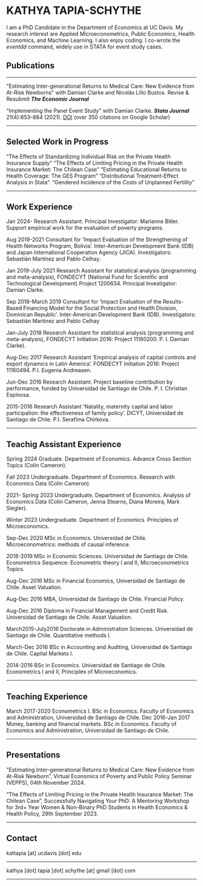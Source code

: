 # KATHYA TAPIA-SCHYTHE #

I am a PhD Candidate in the Department of Economics at UC Davis. My research interest are Applied Microeconometrics, Public Economics, Health Economics, and Machine Learning. I also enjoy coding. I co-wrote the *eventdd* command, widely use in STATA for event study cases.

## Publications ##

____

"Estimating Inter-generational Returns to Medical Care: New Evidence from At-Risk Newborns" with Damian Clarke and Nicolás Lillo Bustos.
Revise & Resubmit ***The Economic Journal***

"Implementing the Panel Event Study" with Damian Clarke.
***Stata Journal*** 21(4):853–884 (2021). [DOI](https://doi.org/10.1177/1536867X211063144) (over 350 citations on Google Scholar)

___________

## Selected Work in Progress ##

“The Effects of Standardizing Individual Risk on the Private Health Insurance Supply”
“The Effects of Limiting Pricing in the Private Health Insurance Market: The Chilean Case”
“Estimating Educational Returns to Health Coverage: The GES Program”
“Distributional Treatment-Effect Analysis in Stata”.
“Gendered Incidence of the Costs of Unplanned Fertility”

_____________

## Work Experience ##

Jan 2024- Research Assistant. Principal Investigator: Marianne Bitler. Support empirical work for the evaluation of poverty programs.

Aug 2019-2021 Consultant for ‘Impact Evaluation of the Strengthening of Health Networks Program, Bolivia’. Inter-American Development Bank (IDB) and Japan International Cooperation Agency (JICA). Investigators: Sebastián Martínez and Pablo Celhay.

Jan 2019-July 2021 Research Assistant for statistical analysis (programming and meta-analysis), FONDECYT (National Fund for Scientific and Technological Development) Project 1200634. Principal Investigator: Damian Clarke.

Sep 2018-March 2019 Consultant for ‘Impact Evaluation of the Results-Based Financing Model for the Social Protection and Health Division, Dominican Republic’. Inter-American Development Bank (IDB). Investigators: Sebastián Martínez and Pablo Celhay

Jan-July 2018 Research Assistant for statistical analysis (programming and meta-analysis), FONDECYT Initiation 2016: Project 11160200. P. I. Damian Clarke).

Aug-Dec 2017 Research Assistant ‘Empirical analysis of capital controls and export dynamics in Latin America’. FONDECYT Initiation 2016: Project 11160494. P.I. Eugenia Andreasen.

Jun-Dec 2016 Research Assistant. Project baseline contribution by performance, funded by Universidad de Santiago de Chile. P. I. Christian Espinosa.

2015-2016 Research Assistant ‘Natality, maternity capital and labor participation: the effectiveness of family policy’. DICYT, Universidad de Santiago de Chile. P.I. Serafima Chirkova.

___________

## Teachig Assistant Experience ##


Spring 2024 Graduate. Department of Economics. Advance Cross Section Topics (Colin Cameron).

Fall 2023 Undergraduate. Department of Economics. Research with Economics Data (Colin Cameron).

2021- Spring 2023 Undergraduate. Department of Economics. Analysis of Economics Data (Colin Cameron, Jenna Stearns, Diana Moreira, Mark Siegler).

Winter 2023 Undergraduate. Department of Economics. Principles of Microeconomics.

Sep-Dec 2020 MSc in Economics. Universidad de Chile. Microeconometrics: methods of causal inference.

2018-2019 MSc in Economic Sciences. Universidad de Santiago de Chile. Econometrics Sequence: Econometric theory I and II, Microeconometrics Topics.

Aug-Dec 2016 MSc in Financial Economics, Universidad de Santiago de Chile. Asset Valuation.

Aug-Dec 2016 MBA, Universidad de Santiago de Chile. Financial Policy.

Aug-Dec 2016 Diploma in Financial Management and Credit Risk. Universidad de Santiago de Chile. Asset Valuation.

March2015-July2016 Doctorate in Administration Sciences. Universidad de Santiago de Chile. Quantitative methods I.

March-Dec 2016 BSc in Accounting and Auditing, Universidad de Santiago de Chile. Capital Markets I.

2014-2016 BSc in Economics. Universidad de Santiago de Chile. Econometrics I and II, Principles of Microeconomics.

_________________

## Teaching Experience ##

March 2017-2020 Econometrics I. BSc in Economics. Faculty of Economics and Administration, Universidad de Santiago de Chile.
Dec 2016-Jan 2017 Money, banking and financial markets. BSc in Economics. Faculty of Economics and Administration, Universidad de Santiago de Chile.

_______

## Presentations ##

"Estimating Inter-generational Returns to Medical Care: New Evidence from At-Risk Newborn”, Virtual Economics of Poverty and Public Policy Seminar (VEPPS), 04th November 2024.

“The Effects of Limiting Pricing in the Private Health Insurance Market: The Chilean Case”, Successfully Navigating Your PhD: A Mentoring Workshop for 3rd+ Year Women & Non-Binary PhD Students in Health Economics & Health Policy, 29th September 2023.
_______

## Contact ## 

kattapia [at] ucdavis [dot] edu

____

kathya [dot] tapia [dot] schythe [at] gmail [dot] com

_________
